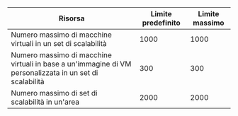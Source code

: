 | Risorsa | Limite predefinito | Limite massimo |
| --- | --- | --- |
| Numero massimo di macchine virtuali in un set di scalabilità |1000 |1000 |
| Numero massimo di macchine virtuali in base a un'immagine di VM personalizzata in un set di scalabilità|300 |300 |
| Numero massimo di set di scalabilità in un'area |2000 |2000 |

